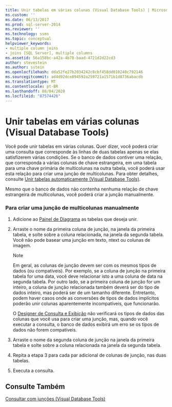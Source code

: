```yaml
---
title: Unir tabelas em várias colunas (Visual Database Tools) | Microsoft Docs
ms.custom: ''
ms.date: 06/13/2017
ms.prod: sql-server-2014
ms.reviewer: ''
ms.technology: ssms
ms.topic: conceptual
helpviewer_keywords:
- multiple column joins
- joins [SQL Server], multiple columns
ms.assetid: 56a158bc-a42a-4b78-baad-4721d2d22cd3
author: stevestein
ms.author: sstein
ms.openlocfilehash: dda52fe27b2034242c8cbf458dd010240c792146
ms.sourcegitcommit: ad4d92dce894592a259721a1571b1d8736abacdb
ms.translationtype: MT
ms.contentlocale: pt-BR
ms.lasthandoff: 08/04/2020
ms.locfileid: "87574426"
---
```

# <a name="join-tables-on-multiple-columns-visual-database-tools"></a>Unir tabelas em várias colunas (Visual Database Tools)
  Você pode unir tabelas em várias colunas. Quer dizer, você poderá criar uma consulta que corresponde às linhas de duas tabelas apenas se elas satisfizerem várias condições. Se o banco de dados contiver uma relação, que corresponda a várias colunas de chave estrangeira, em uma tabela para uma chave primária de multicolunas na outra tabela, você poderá usar esta relação para criar uma junção de multicolunas. Para obter detalhes, consulte [Unir tabelas automaticamente &#40;Visual Database Tools&#41;](visual-database-tools.md).  
  
 Mesmo que o banco de dados não contenha nenhuma relação de chave estrangeira de multicolunas, você poderá criar a junção manualmente.  
  
### <a name="to-manually-create-a-multicolumn-join"></a>Para criar uma junção de multicolunas manualmente  
  
1.  Adicione ao [Painel de Diagrama](diagram-pane-visual-database-tools.md) as tabelas que deseja unir.  
  
2.  Arraste o nome da primeira coluna de junção, na janela da primeira tabela, e solte sobre a coluna relacionada, na janela da segunda tabela. Você não pode basear uma junção em texto, ntext ou colunas de imagem.  
  
    > [!NOTE]  
    >  Em geral, as colunas de junção devem ser com os mesmos tipos de dados (ou compatíveis). Por exemplo, se a coluna de junção na primeira tabela for uma data, você deve relacionar isto a uma coluna de data na segunda tabela. Por outro lado, se a primeira coluna de junção for um inteiro, a coluna de junção relacionada também deverá ser do tipo de dados inteiro, mas poderá ser de um tamanho diferente. Entretanto, podem haver casos onde as conversões de tipos de dados implícitos poderão unir colunas aparentemente incompatíveis, que funcionarão.  
    >   
    >  O [Designer de Consulta e Exibição](query-and-view-designer-tools-visual-database-tools.md) não verificará os tipos de dados das colunas que você usa para criar uma junção, mas, quando você executar a consulta, o banco de dados exibirá um erro se os tipos de dados não forem compatíveis.  
  
3.  Arraste o nome da segunda coluna de junção na janela da primeira tabela e solte sobre a coluna relacionada na janela da segunda tabela.  
  
4.  Repita a etapa 3 para cada par adicional de colunas de junção, nas duas tabelas.  
  
5.  Executa a consulta.  
  
## <a name="see-also"></a>Consulte Também  
 [Consultar com junções &#40;Visual Database Tools&#41;](query-with-joins-visual-database-tools.md)  
  
  
